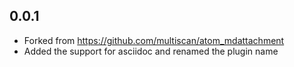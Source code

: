 ## 0.0.1
* Forked from https://github.com/multiscan/atom_mdattachment
* Added the support for asciidoc and renamed the plugin name
